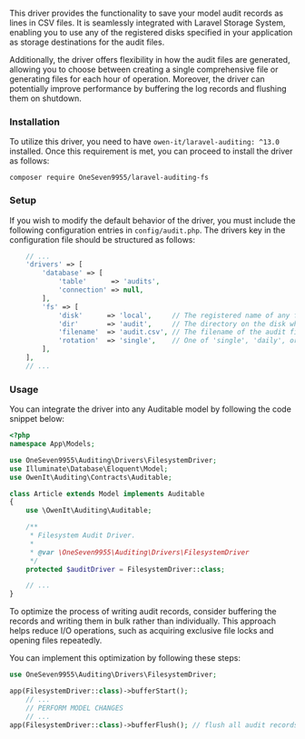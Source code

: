 This driver provides the functionality to save your model audit records as lines in CSV files. It is seamlessly integrated
with Laravel Storage System, enabling you to use any of the registered disks specified in your application as storage
destinations for the audit files.

Additionally, the driver offers flexibility in how the audit files are generated, allowing you to choose between creating
a single comprehensive file or generating files for each hour of operation. Moreover, the driver can potentially improve
performance by buffering the log records and flushing them on shutdown.

### Installation

To utilize this driver, you need to have `owen-it/laravel-auditing: ^13.0` installed. Once this requirement is met, you
can proceed to install the driver as follows:

```
composer require OneSeven9955/laravel-auditing-fs
```

### Setup

If you wish to modify the default behavior of the driver, you must include the following configuration entries in
`config/audit.php`. The drivers key in the configuration file should be structured as follows:

```php
    // ...
    'drivers' => [
        'database' => [
            'table'      => 'audits',
            'connection' => null,
        ],
        'fs' => [
            'disk'      => 'local',     // The registered name of any filesystem disk in the application
            'dir'       => 'audit',     // The directory on the disk where the audit csv files will be saved
            'filename'  => 'audit.csv', // The filename of the audit file
            'rotation'  => 'single',    // One of 'single', 'daily', or 'hourly'
        ],
    ],
    // ...
```

### Usage

You can integrate the driver into any Auditable model by following the code snippet below:

```php
<?php
namespace App\Models;

use OneSeven9955\Auditing\Drivers\FilesystemDriver;
use Illuminate\Database\Eloquent\Model;
use OwenIt\Auditing\Contracts\Auditable;

class Article extends Model implements Auditable
{
    use \OwenIt\Auditing\Auditable;

    /**
     * Filesystem Audit Driver.
     *
     * @var \OneSeven9955\Auditing\Drivers\FilesystemDriver
     */
    protected $auditDriver = FilesystemDriver::class;

    // ...
}
```

To optimize the process of writing audit records, consider buffering the records and writing
them in bulk rather than individually. This approach helps reduce I/O operations, such as
acquiring exclusive file locks and opening files repeatedly.

You can implement this optimization by following these steps:

```php
use OneSeven9955\Auditing\Drivers\FilesystemDriver;

app(FilesystemDriver::class)->bufferStart();
    // ...
    // PERFORM MODEL CHANGES
    // ...
app(FilesystemDriver::class)->bufferFlush(); // flush all audit records into a file at once
```
